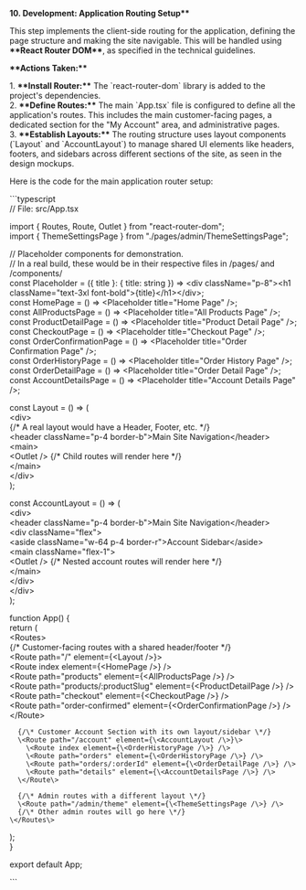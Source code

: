 **10\. Development: Application Routing Setup\*\***

This step implements the client-side routing for the application, defining the page structure and making the site navigable. This will be handled using **\*\*React Router DOM\*\***, as specified in the technical guidelines.

**\*\*Actions Taken:\*\***

1\.  **\*\*Install Router:\*\*** The \`react-router-dom\` library is added to the project's dependencies.  
2\.  **\*\*Define Routes:\*\*** The main \`App.tsx\` file is configured to define all the application's routes. This includes the main customer-facing pages, a dedicated section for the "My Account" area, and administrative pages.  
3\.  **\*\*Establish Layouts:\*\*** The routing structure uses layout components (\`Layout\` and \`AccountLayout\`) to manage shared UI elements like headers, footers, and sidebars across different sections of the site, as seen in the design mockups.

Here is the code for the main application router setup:

\`\`\`typescript  
// File: src/App.tsx

import { Routes, Route, Outlet } from "react-router-dom";  
import { ThemeSettingsPage } from "./pages/admin/ThemeSettingsPage";

// Placeholder components for demonstration.  
// In a real build, these would be in their respective files in /pages/ and /components/  
const Placeholder \= ({ title }: { title: string }) \=\> \<div className="p-8"\>\<h1 className="text-3xl font-bold"\>{title}\</h1\>\</div\>;  
const HomePage \= () \=\> \<Placeholder title="Home Page" /\>;  
const AllProductsPage \= () \=\> \<Placeholder title="All Products Page" /\>;  
const ProductDetailPage \= () \=\> \<Placeholder title="Product Detail Page" /\>;  
const CheckoutPage \= () \=\> \<Placeholder title="Checkout Page" /\>;  
const OrderConfirmationPage \= () \=\> \<Placeholder title="Order Confirmation Page" /\>;  
const OrderHistoryPage \= () \=\> \<Placeholder title="Order History Page" /\>;  
const OrderDetailPage \= () \=\> \<Placeholder title="Order Detail Page" /\>;  
const AccountDetailsPage \= () \=\> \<Placeholder title="Account Details Page" /\>;

const Layout \= () \=\> (  
  \<div\>  
    {/\* A real layout would have a Header, Footer, etc. \*/}  
    \<header className="p-4 border-b"\>Main Site Navigation\</header\>  
    \<main\>  
      \<Outlet /\> {/\* Child routes will render here \*/}  
    \</main\>  
  \</div\>  
);

const AccountLayout \= () \=\> (  
  \<div\>  
    \<header className="p-4 border-b"\>Main Site Navigation\</header\>  
    \<div className="flex"\>  
      \<aside className="w-64 p-4 border-r"\>Account Sidebar\</aside\>  
      \<main className="flex-1"\>  
        \<Outlet /\> {/\* Nested account routes will render here \*/}  
      \</main\>  
    \</div\>  
  \</div\>  
);

function App() {  
  return (  
    \<Routes\>  
      {/\* Customer-facing routes with a shared header/footer \*/}  
      \<Route path="/" element={\<Layout /\>}\>  
        \<Route index element={\<HomePage /\>} /\>  
        \<Route path="products" element={\<AllProductsPage /\>} /\>  
        \<Route path="products/:productSlug" element={\<ProductDetailPage /\>} /\>  
        \<Route path="checkout" element={\<CheckoutPage /\>} /\>  
        \<Route path="order-confirmed" element={\<OrderConfirmationPage /\>} /\>  
      \</Route\>

      {/\* Customer Account Section with its own layout/sidebar \*/}  
      \<Route path="/account" element={\<AccountLayout /\>}\>  
        \<Route index element={\<OrderHistoryPage /\>} /\>  
        \<Route path="orders" element={\<OrderHistoryPage /\>} /\>  
        \<Route path="orders/:orderId" element={\<OrderDetailPage /\>} /\>  
        \<Route path="details" element={\<AccountDetailsPage /\>} /\>  
      \</Route\>

      {/\* Admin routes with a different layout \*/}  
      \<Route path="/admin/theme" element={\<ThemeSettingsPage /\>} /\>  
      {/\* Other admin routes will go here \*/}  
    \</Routes\>  
  );  
}

export default App;

\`\`\`  
